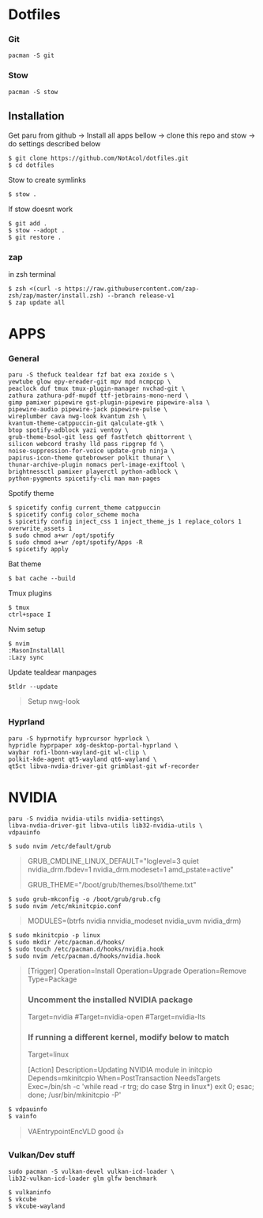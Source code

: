 
# Dotfiles


### Git

```
pacman -S git
```

### Stow

```
pacman -S stow
```

## Installation

Get paru from github -> Install all apps bellow ->
clone this repo and stow -> do settings described below

```
$ git clone https://github.com/NotAcol/dotfiles.git
$ cd dotfiles
```

Stow to create symlinks

```
$ stow .
```

If stow doesnt work


```
$ git add .
$ stow --adopt .
$ git restore .
```

### zap

in zsh terminal

```
$ zsh <(curl -s https://raw.githubusercontent.com/zap-zsh/zap/master/install.zsh) --branch release-v1
$ zap update all
```

# APPS

### General
```
paru -S thefuck tealdear fzf bat exa zoxide s \
yewtube glow epy-ereader-git mpv mpd ncmpcpp \
peaclock duf tmux tmux-plugin-manager nvchad-git \
zathura zathura-pdf-mupdf ttf-jetbrains-mono-nerd \
gimp pamixer pipewire gst-plugin-pipewire pipewire-alsa \
pipewire-audio pipewire-jack pipewire-pulse \
wireplumber cava nwg-look kvantum zsh \
kvantum-theme-catppuccin-git qalculate-gtk \
btop spotify-adblock yazi ventoy \
grub-theme-bsol-git less gef fastfetch qbittorrent \
silicon webcord trashy lld pass ripgrep fd \
noise-suppression-for-voice update-grub ninja \
papirus-icon-theme qutebrowser polkit thunar \
thunar-archive-plugin nomacs perl-image-exiftool \
brightnessctl pamixer playerctl python-adblock \
python-pygments spicetify-cli man man-pages
```

Spotify theme

```
$ spicetify config current_theme catppuccin
$ spicetify config color_scheme mocha
$ spicetify config inject_css 1 inject_theme_js 1 replace_colors 1 overwrite_assets 1
$ sudo chmod a+wr /opt/spotify
$ sudo chmod a+wr /opt/spotify/Apps -R
$ spicetify apply
```

Bat theme

```
$ bat cache --build
```

Tmux plugins

```
$ tmux
ctrl+space I
```

Nvim setup

```
$ nvim
:MasonInstallAll
:Lazy sync
```

Update tealdear manpages

```
$tldr --update
```

>Setup nwg-look

### Hyprland

```
paru -S hyprnotify hyprcursor hyprlock \
hypridle hyprpaper xdg-desktop-portal-hyprland \
waybar rofi-lbonn-wayland-git wl-clip \
polkit-kde-agent qt5-wayland qt6-wayland \
qt5ct libva-nvdia-driver-git grimblast-git wf-recorder
```

# NVIDIA

```
paru -S nvidia nvidia-utils nvidia-settings\
libva-nvdia-driver-git libva-utils lib32-nvidia-utils \
vdpauinfo
```

```
$ sudo nvim /etc/default/grub
```

>GRUB_CMDLINE_LINUX_DEFAULT="loglevel=3 quiet nvidia_drm.fbdev=1 nvidia_drm.modeset=1 amd_pstate=active"
>
>GRUB_THEME="/boot/grub/themes/bsol/theme.txt"

```
$ sudo grub-mkconfig -o /boot/grub/grub.cfg
$ sudo nvim /etc/mkinitcpio.conf
```

>MODULES=(btrfs nvidia nnvidia_modeset nvidia_uvm nvidia_drm)

```
$ sudo mkinitcpio -p linux
$ sudo mkdir /etc/pacman.d/hooks/ 
$ sudo touch /etc/pacman.d/hooks/nvidia.hook
$ sudo nvim /etc/pacman.d/hooks/nvidia.hook
```

>[Trigger]
>Operation=Install
>Operation=Upgrade
>Operation=Remove
>Type=Package
>### Uncomment the installed NVIDIA package
>Target=nvidia
>#Target=nvidia-open
>#Target=nvidia-lts
>### If running a different kernel, modify below to match
>Target=linux
>
>[Action]
>Description=Updating NVIDIA module in initcpio
>Depends=mkinitcpio
>When=PostTransaction
>NeedsTargets
>Exec=/bin/sh -c 'while read -r trg; do case $trg in linux*) exit 0; esac; done; /usr/bin/mkinitcpio -P'

```
$ vdpauinfo
$ vainfo
```

>VAEntrypointEncVLD good 👍

### Vulkan/Dev stuff

```
sudo pacman -S vulkan-devel vulkan-icd-loader \
lib32-vulkan-icd-loader glm glfw benchmark
```

```
$ vulkaninfo
$ vkcube
$ vkcube-wayland
```
